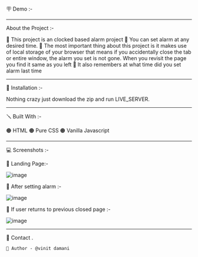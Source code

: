 🪧 Demo :- 

---

About the Project :-

🔴 This project is an clocked based alarm project
🔴 You can set alarm at any desired time.
🔴 The most important thing about this project is it makes use of local storage of your browser that means if you accidentally close the tab or entire
window, the alarm you set is not gone. When you revisit the page you find it same as you left
🔴 It also remembers at what time did you set alarm last time

---

📐 Installation :-

Nothing crazy just download the zip and run LIVE_SERVER.

---

🪛 Built With :-

🟠 HTML
🟠 Pure CSS
🟠 Vanilla Javascript

---

💻 Screenshots :-

🔴 Landing Page:-

![image](https://user-images.githubusercontent.com/62291769/199785631-1233a11d-f8a7-4d6f-8492-dac15ccec554.png)

🔴 After setting alarm :-

![image](https://user-images.githubusercontent.com/62291769/199785952-0040a58f-55e0-4b96-bdce-f02676ca5d2a.png)

🔴 If user returns to previous closed page :-

![image](https://user-images.githubusercontent.com/62291769/199786054-7af178f0-c78b-49cb-889a-b3a4853023ca.png)

---



🙎 Contact .

    🔗 Author - @vinit damani

    

